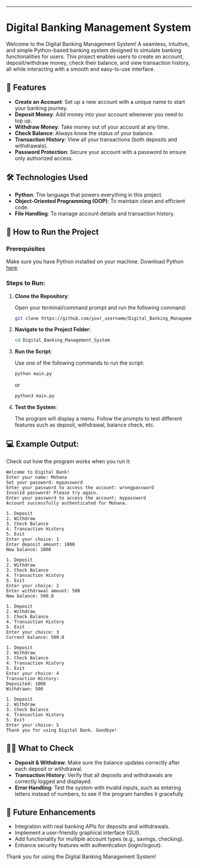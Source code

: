 ---

# Digital Banking Management System

Welcome to the Digital Banking Management System! A seamless, intuitive, and simple Python-based banking system designed to simulate banking functionalities for users. This project enables users to create an account, deposit/withdraw money, check their balance, and view transaction history, all while interacting with a smooth and easy-to-use interface.

## 🚀 Features

* **Create an Account**: Set up a new account with a unique name to start your banking journey.
* **Deposit Money**: Add money into your account whenever you need to top up.
* **Withdraw Money**: Take money out of your account at any time.
* **Check Balance**: Always know the status of your balance.
* **Transaction History**: View all your transactions (both deposits and withdrawals).
* **Password Protection**: Secure your account with a password to ensure only authorized access.

## 🛠 Technologies Used

* **Python**: The language that powers everything in this project.
* **Object-Oriented Programming (OOP)**: To maintain clean and efficient code.
* **File Handling**: To manage account details and transaction history.

## 🚀 How to Run the Project

### Prerequisites

Make sure you have Python installed on your machine. Download Python [here](https://www.python.org/downloads/).

### Steps to Run:

1. **Clone the Repository**:

   Open your terminal/command prompt and run the following command:

   ```bash
   git clone https://github.com/your_username/Digital_Banking_Management_System.git
   ```

2. **Navigate to the Project Folder**:

   ```bash
   cd Digital_Banking_Management_System
   ```

3. **Run the Script**:

   Use one of the following commands to run the script:

   ```bash
   python main.py
   ```

   or

   ```bash
   python3 main.py
   ```

4. **Test the System**:

   The program will display a menu. Follow the prompts to test different features such as deposit, withdrawal, balance check, etc.

## 💻 Example Output:

Check out how the program works when you run it:

```
Welcome to Digital Bank!
Enter your name: Mohana
Set your password: mypassword
Enter your password to access the account: wrongpassword
Invalid password! Please try again.
Enter your password to access the account: mypassword
Account successfully authenticated for Mohana.

1. Deposit
2. Withdraw
3. Check Balance
4. Transaction History
5. Exit
Enter your choice: 1
Enter deposit amount: 1000
New balance: 1000

1. Deposit
2. Withdraw
3. Check Balance
4. Transaction History
5. Exit
Enter your choice: 2
Enter withdrawal amount: 500
New balance: 500.0

1. Deposit
2. Withdraw
3. Check Balance
4. Transaction History
5. Exit
Enter your choice: 3
Current balance: 500.0

1. Deposit
2. Withdraw
3. Check Balance
4. Transaction History
5. Exit
Enter your choice: 4
Transaction History:
Deposited: 1000
Withdrawn: 500

1. Deposit
2. Withdraw
3. Check Balance
4. Transaction History
5. Exit
Enter your choice: 5
Thank you for using Digital Bank. Goodbye!
```

## 🧑‍💻 What to Check

* **Deposit & Withdraw**: Make sure the balance updates correctly after each deposit or withdrawal.
* **Transaction History**: Verify that all deposits and withdrawals are correctly logged and displayed.
* **Error Handling**: Test the system with invalid inputs, such as entering letters instead of numbers, to see if the program handles it gracefully.

## 🌱 Future Enhancements

* Integration with real banking APIs for deposits and withdrawals.
* Implement a user-friendly graphical interface (GUI).
* Add functionality for multiple account types (e.g., savings, checking).
* Enhance security features with authentication (login/logout).

Thank you for using the Digital Banking Management System!

```

